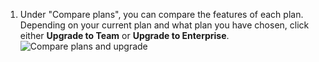 1. Under "Compare plans", you can compare the features of each plan. Depending on your current plan and what plan you have chosen, click either **Upgrade to Team** or **Upgrade to Enterprise**.
![Compare plans and upgrade](/assets/images/help/billing/settings-compare-and-upgrade-plans.png)